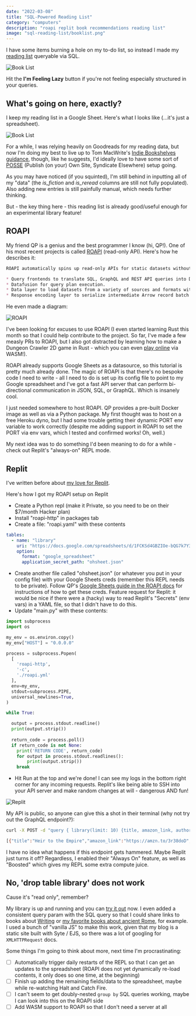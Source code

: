 ```yaml
---
date: "2022-03-08"
title: "SQL-Powered Reading List"
category: "computers"
description: "roapi replit book recommendations reading list"
image: "sql-reading-list/booklist.png"
---
```


I have some items burning a hole on my to-do list, so instead I made my [reading list](/library) queryable via SQL.

![Book List](/img/sql-reading-list/booklist.png)

Hit the **I'm Feeling Lazy** button if you're not feeling especially structured in your queries.

## What's going on here, exactly?

I keep my reading list in a Google Sheet. Here's what I looks like (...it's just a spreadsheet). 

![Book List](/img/sql-reading-list/spreadsheet.png)

For a while, I was relying heavily on Goodreads for my reading data, but now I'm doing my best to live up to Tom MacWrite's [Indie Bookshelves guidance](/https://macwright.com/2022/02/24/indie-bookshelves.html), though, like he suggests, I'd ideally love to have some sort of [POSSE](https://indieweb.org/POSSE) (Publish (on your) Own Site, Syndicate Elsewhere) setup going.

As you may have noticed (if you squinted), I'm still behind in inputting all of my "data" (the *is_fiction* and *is_reread* columns are still not fully populated). Also adding new entries is still painfully manual, which needs further thinking.

But - the key thing here - this reading list is already good/useful enough for an experimental library feature!

## ROAPI

My friend QP is a genius and the best programmer I know (hi, QP!). One of his most recent projects is called [ROAPI](https://roapi.github.io/docs/index.html) (read-only API). Here's how he describes it:

```markdown
ROAPI automatically spins up read-only APIs for static datasets without requiring you to write a single line of code. It builds on top of Apache Arrow and Datafusion. The core of its design can be boiled down to the following:

* Query frontends to translate SQL, GraphQL and REST API queries into Datafusion plans.
* Datafusion for query plan execution.
* Data layer to load datasets from a variety of sources and formats with automatic schema inference.
* Response encoding layer to serialize intermediate Arrow record batch into various formats requested by client.
```

He even made a diagram:

![ROAPI](/img/sql-reading-list/roapi.svg)

I've been looking for excuses to use ROAPI (I even started learning Rust this month so that I could help contribute to the project. So far, I've made a few measly PRs to ROAPI, but I also got distracted by learning how to make a Dungeon Crawler 2D game in Rust - which you can even [play online](https://whatrocks.github.io/rusty-dungeon/) via WASM!).

ROAPI already supports Google Sheets as a datasource, so this tutorial is pretty much already done. The magic of ROAPI is that there's no bespoke code I need to write - all I need to do is set up its config file to point to my Google spreadsheet and I've got a fast API server that can perform bi-directional communication in JSON, SQL, or GraphQL. Which is insanely cool.

I just needed somewhere to host ROAPI. QP provides a pre-built Docker image as well as via a Python package. My first thought was to host on a free Heroku dyno, but I had some trouble getting their dynamic PORT env variable to work correctly (despite me adding support in ROAPI to set the PORT via env vars, which I tested and confirmed works! Oh, well.)

My next idea was to do something I'd been meaning to do for a while - check out Replit's "always-on" REPL mode.

## Replit

I've written before about [my love for Replit](/computers-by-the-decade). 

Here's how I got my ROAPI setup on Replit
* Create a Python repl (make it Private, so you need to be on their $7/month Hacker plan)
* Install "roapi-http" in packages tab
* Create a file: "roapi.yaml" with these contents

```yaml
tables:
  - name: "library"
    uri: "https://docs.google.com/spreadsheets/d/1FCKSd4GBZIOe-bQG7k7Y3oA_MqMrxEx0QDzdkrkzIgI/edit"
    option:
      format: "google_spreadsheet"
      application_secret_path: "ohsheet.json"
```

* Create another file called "ohsheet.json" (or whatever you put in your config file) with your Google Sheets creds (remember this REPL needs to be private). Follow QP's [Google Sheets guide in the ROAPI docs](https://roapi.github.io/docs/config/dataset-formats/gsheet.html) for instructions of how to get these creds. Feature request for Replit: it would be nice if there were a (hacky) way to read Replit's "Secrets" (env vars) in a YAML file, so that I didn't have to do this.
* Update "main.py" with these contents:

```python
import subprocess
import os

my_env = os.environ.copy()
my_env["HOST"] = "0.0.0.0"

process = subprocess.Popen(
  [
    'roapi-http',
    '-c',
    './roapi.yml'
  ],
  env=my_env,
  stdout=subprocess.PIPE,
  universal_newlines=True,
)

while True:

  output = process.stdout.readline()
  print(output.strip())
  
  return_code = process.poll()
  if return_code is not None:
    print('RETURN CODE', return_code)
    for output in process.stdout.readlines():
        print(output.strip())
    break  
```
* Hit Run at the top and we're done! I can see my logs in the bottom right corner for any incoming requests. Replit's like being able to SSH into your API server and make random changes at will - dangerous AND fun!

![Replit](/img/sql-reading-list/replit.png)

My API is public, so anyone can give this a shot in their terminal (why not try out the GraphQL endpoint?):

```bash
curl -X POST -d "query { library(limit: 10) {title, amazon_link, author, is_favorite} }" https://roapi-library.whatrocks.repl.co/api/graphql

[{"title":"Heir to the Empire","amazon_link":"https://amzn.to/3r38doD","author":"Timothy Zahn","is_favorite":false},{"title":"Dark Force Rising","amazon_link":"https://amzn.to/3pXfpkE","author":"Timothy Zahn","is_favorite":false},{"title":"The Making of Prince of Persia","amazon_link":"https://amzn.to/2Pcc7gE","author":"Jordan Mechner","is_favorite":false},{"title":"Butcher's Crossing","amazon_link":"https://amzn.to/3kvbGtz","author":"John  Williams","is_favorite":true},{"title":"Surely You're Joking, Mr. Feynman!: Adventures of a Curious Character","amazon_link":"https://amzn.to/2MxqkUu","author":"Richard P. Feynman","is_favorite":false},{"title":"This Boy's Life","amazon_link":"https://amzn.to/3r8gqru","author":"Tobias Wolff","is_favorite":true},{"title":"The Once and Future King","amazon_link":"https://amzn.to/2NErKgH","author":"T.H. White","is_favorite":false},{"title":"The Knight","amazon_link":"https://amzn.to/3bLgUNH","author":"Gene Wolfe","is_favorite":false},{"title":"Birds Without Wings","amazon_link":"https://amzn.to/3r5oQQi","author":"Louis de Bernières","is_favorite":false},{"title":"Cryptonomicon","amazon_link":"https://amzn.to/2O402cV","author":"Neal Stephenson","is_favorite":false}]
```

I have no idea what happens if this endpoint gets hammered. Maybe Replit just turns it off? Regardless, I enabled their "Always On" feature, as well as "Boosted" which gives my REPL some extra compute juice.

## No, 'drop table library' does not work

Cause it's "read only", remember?

My library is up and running and you can [try it out](/library) now. I even added a consistent query param with the SQL query so that I could share links to books about [Writing](/library/?sql=select+author%2C+title%2C+cover_url%2C+amazon_link+from+library+where+topic+%3D+%27Writing%27+order+by+year_read+desc%3B) or [my favorite books about ancient Rome](/library/?sql=select+author%2C+title%2C+cover_url%2C+amazon_link+from+library+where+is_favorite+%3D+true+and+topic+%3D+%27Ancient+Rome%27+order+by+year_read+desc%3B), for example. I used a bunch of "vanilla JS" to make this work, given that my blog is a static site built with Syte / EJS, so there was a lot of googling for `XMLHTTPRequest` docs.

Some things I'm going to think about more, next time I'm procrastinating:

- [ ] Automatically trigger daily restarts of the REPL so that I can get an updates to the spreadsheet (ROAPI does not yet dynamically re-load contents, it only does so one time, at the beginning)
- [ ] Finish up adding the remaining fields/data to the spreadsheet, maybe while re-watching Halt and Catch Fire.
- [ ] I can't seem to get doubly-nested `group by` SQL queries working, maybe I can look into this on the ROAPI side
- [ ] Add WASM support to ROAPI so that I don't need a server at all